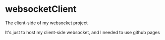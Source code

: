 # websocketClient
The client-side of my websocket project


It's just to host my client-side websocket, and I needed to use github pages
